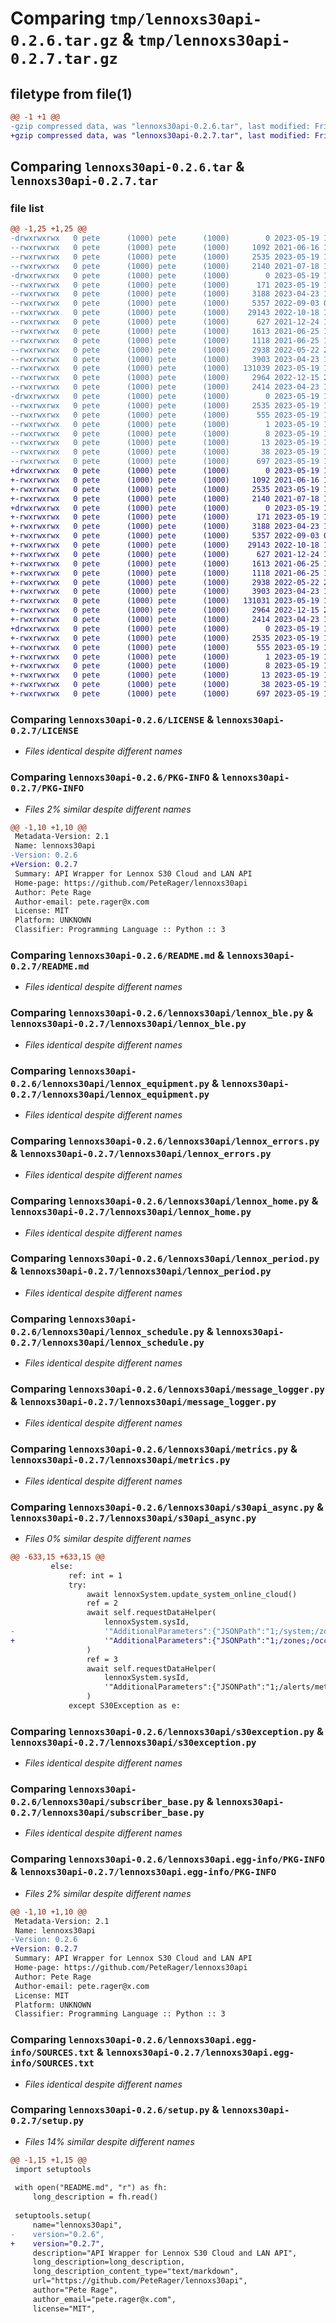# Comparing `tmp/lennoxs30api-0.2.6.tar.gz` & `tmp/lennoxs30api-0.2.7.tar.gz`

## filetype from file(1)

```diff
@@ -1 +1 @@
-gzip compressed data, was "lennoxs30api-0.2.6.tar", last modified: Fri May 19 12:24:23 2023, max compression
+gzip compressed data, was "lennoxs30api-0.2.7.tar", last modified: Fri May 19 12:47:53 2023, max compression
```

## Comparing `lennoxs30api-0.2.6.tar` & `lennoxs30api-0.2.7.tar`

### file list

```diff
@@ -1,25 +1,25 @@
-drwxrwxrwx   0 pete      (1000) pete      (1000)        0 2023-05-19 12:24:23.220982 lennoxs30api-0.2.6/
--rwxrwxrwx   0 pete      (1000) pete      (1000)     1092 2021-06-16 19:56:17.000000 lennoxs30api-0.2.6/LICENSE
--rwxrwxrwx   0 pete      (1000) pete      (1000)     2535 2023-05-19 12:24:23.218983 lennoxs30api-0.2.6/PKG-INFO
--rwxrwxrwx   0 pete      (1000) pete      (1000)     2140 2021-07-18 14:46:26.000000 lennoxs30api-0.2.6/README.md
-drwxrwxrwx   0 pete      (1000) pete      (1000)        0 2023-05-19 12:24:23.123984 lennoxs30api-0.2.6/lennoxs30api/
--rwxrwxrwx   0 pete      (1000) pete      (1000)      171 2023-05-19 12:21:17.000000 lennoxs30api-0.2.6/lennoxs30api/__init__.py
--rwxrwxrwx   0 pete      (1000) pete      (1000)     3188 2023-04-23 14:36:07.000000 lennoxs30api-0.2.6/lennoxs30api/lennox_ble.py
--rwxrwxrwx   0 pete      (1000) pete      (1000)     5357 2022-09-03 00:30:25.000000 lennoxs30api-0.2.6/lennoxs30api/lennox_equipment.py
--rwxrwxrwx   0 pete      (1000) pete      (1000)    29143 2022-10-18 13:38:00.000000 lennoxs30api-0.2.6/lennoxs30api/lennox_errors.py
--rwxrwxrwx   0 pete      (1000) pete      (1000)      627 2021-12-24 15:46:31.000000 lennoxs30api-0.2.6/lennoxs30api/lennox_home.py
--rwxrwxrwx   0 pete      (1000) pete      (1000)     1613 2021-06-25 11:10:06.000000 lennoxs30api-0.2.6/lennoxs30api/lennox_period.py
--rwxrwxrwx   0 pete      (1000) pete      (1000)     1118 2021-06-25 11:10:06.000000 lennoxs30api-0.2.6/lennoxs30api/lennox_schedule.py
--rwxrwxrwx   0 pete      (1000) pete      (1000)     2938 2022-05-22 21:24:48.000000 lennoxs30api-0.2.6/lennoxs30api/message_logger.py
--rwxrwxrwx   0 pete      (1000) pete      (1000)     3903 2023-04-23 14:36:07.000000 lennoxs30api-0.2.6/lennoxs30api/metrics.py
--rwxrwxrwx   0 pete      (1000) pete      (1000)   131039 2023-05-19 12:21:17.000000 lennoxs30api-0.2.6/lennoxs30api/s30api_async.py
--rwxrwxrwx   0 pete      (1000) pete      (1000)     2964 2022-12-15 21:56:21.000000 lennoxs30api-0.2.6/lennoxs30api/s30exception.py
--rwxrwxrwx   0 pete      (1000) pete      (1000)     2414 2023-04-23 14:36:07.000000 lennoxs30api-0.2.6/lennoxs30api/subscriber_base.py
-drwxrwxrwx   0 pete      (1000) pete      (1000)        0 2023-05-19 12:24:23.200983 lennoxs30api-0.2.6/lennoxs30api.egg-info/
--rwxrwxrwx   0 pete      (1000) pete      (1000)     2535 2023-05-19 12:24:22.000000 lennoxs30api-0.2.6/lennoxs30api.egg-info/PKG-INFO
--rwxrwxrwx   0 pete      (1000) pete      (1000)      555 2023-05-19 12:24:22.000000 lennoxs30api-0.2.6/lennoxs30api.egg-info/SOURCES.txt
--rwxrwxrwx   0 pete      (1000) pete      (1000)        1 2023-05-19 12:24:22.000000 lennoxs30api-0.2.6/lennoxs30api.egg-info/dependency_links.txt
--rwxrwxrwx   0 pete      (1000) pete      (1000)        8 2023-05-19 12:24:22.000000 lennoxs30api-0.2.6/lennoxs30api.egg-info/requires.txt
--rwxrwxrwx   0 pete      (1000) pete      (1000)       13 2023-05-19 12:24:22.000000 lennoxs30api-0.2.6/lennoxs30api.egg-info/top_level.txt
--rwxrwxrwx   0 pete      (1000) pete      (1000)       38 2023-05-19 12:24:23.221983 lennoxs30api-0.2.6/setup.cfg
--rwxrwxrwx   0 pete      (1000) pete      (1000)      697 2023-05-19 12:21:17.000000 lennoxs30api-0.2.6/setup.py
+drwxrwxrwx   0 pete      (1000) pete      (1000)        0 2023-05-19 12:47:53.701601 lennoxs30api-0.2.7/
+-rwxrwxrwx   0 pete      (1000) pete      (1000)     1092 2021-06-16 19:56:17.000000 lennoxs30api-0.2.7/LICENSE
+-rwxrwxrwx   0 pete      (1000) pete      (1000)     2535 2023-05-19 12:47:53.699598 lennoxs30api-0.2.7/PKG-INFO
+-rwxrwxrwx   0 pete      (1000) pete      (1000)     2140 2021-07-18 14:46:26.000000 lennoxs30api-0.2.7/README.md
+drwxrwxrwx   0 pete      (1000) pete      (1000)        0 2023-05-19 12:47:53.609600 lennoxs30api-0.2.7/lennoxs30api/
+-rwxrwxrwx   0 pete      (1000) pete      (1000)      171 2023-05-19 12:47:22.000000 lennoxs30api-0.2.7/lennoxs30api/__init__.py
+-rwxrwxrwx   0 pete      (1000) pete      (1000)     3188 2023-04-23 14:36:07.000000 lennoxs30api-0.2.7/lennoxs30api/lennox_ble.py
+-rwxrwxrwx   0 pete      (1000) pete      (1000)     5357 2022-09-03 00:30:25.000000 lennoxs30api-0.2.7/lennoxs30api/lennox_equipment.py
+-rwxrwxrwx   0 pete      (1000) pete      (1000)    29143 2022-10-18 13:38:00.000000 lennoxs30api-0.2.7/lennoxs30api/lennox_errors.py
+-rwxrwxrwx   0 pete      (1000) pete      (1000)      627 2021-12-24 15:46:31.000000 lennoxs30api-0.2.7/lennoxs30api/lennox_home.py
+-rwxrwxrwx   0 pete      (1000) pete      (1000)     1613 2021-06-25 11:10:06.000000 lennoxs30api-0.2.7/lennoxs30api/lennox_period.py
+-rwxrwxrwx   0 pete      (1000) pete      (1000)     1118 2021-06-25 11:10:06.000000 lennoxs30api-0.2.7/lennoxs30api/lennox_schedule.py
+-rwxrwxrwx   0 pete      (1000) pete      (1000)     2938 2022-05-22 21:24:48.000000 lennoxs30api-0.2.7/lennoxs30api/message_logger.py
+-rwxrwxrwx   0 pete      (1000) pete      (1000)     3903 2023-04-23 14:36:07.000000 lennoxs30api-0.2.7/lennoxs30api/metrics.py
+-rwxrwxrwx   0 pete      (1000) pete      (1000)   131031 2023-05-19 12:47:22.000000 lennoxs30api-0.2.7/lennoxs30api/s30api_async.py
+-rwxrwxrwx   0 pete      (1000) pete      (1000)     2964 2022-12-15 21:56:21.000000 lennoxs30api-0.2.7/lennoxs30api/s30exception.py
+-rwxrwxrwx   0 pete      (1000) pete      (1000)     2414 2023-04-23 14:36:07.000000 lennoxs30api-0.2.7/lennoxs30api/subscriber_base.py
+drwxrwxrwx   0 pete      (1000) pete      (1000)        0 2023-05-19 12:47:53.682598 lennoxs30api-0.2.7/lennoxs30api.egg-info/
+-rwxrwxrwx   0 pete      (1000) pete      (1000)     2535 2023-05-19 12:47:53.000000 lennoxs30api-0.2.7/lennoxs30api.egg-info/PKG-INFO
+-rwxrwxrwx   0 pete      (1000) pete      (1000)      555 2023-05-19 12:47:53.000000 lennoxs30api-0.2.7/lennoxs30api.egg-info/SOURCES.txt
+-rwxrwxrwx   0 pete      (1000) pete      (1000)        1 2023-05-19 12:47:53.000000 lennoxs30api-0.2.7/lennoxs30api.egg-info/dependency_links.txt
+-rwxrwxrwx   0 pete      (1000) pete      (1000)        8 2023-05-19 12:47:53.000000 lennoxs30api-0.2.7/lennoxs30api.egg-info/requires.txt
+-rwxrwxrwx   0 pete      (1000) pete      (1000)       13 2023-05-19 12:47:53.000000 lennoxs30api-0.2.7/lennoxs30api.egg-info/top_level.txt
+-rwxrwxrwx   0 pete      (1000) pete      (1000)       38 2023-05-19 12:47:53.702601 lennoxs30api-0.2.7/setup.cfg
+-rwxrwxrwx   0 pete      (1000) pete      (1000)      697 2023-05-19 12:47:22.000000 lennoxs30api-0.2.7/setup.py
```

### Comparing `lennoxs30api-0.2.6/LICENSE` & `lennoxs30api-0.2.7/LICENSE`

 * *Files identical despite different names*

### Comparing `lennoxs30api-0.2.6/PKG-INFO` & `lennoxs30api-0.2.7/PKG-INFO`

 * *Files 2% similar despite different names*

```diff
@@ -1,10 +1,10 @@
 Metadata-Version: 2.1
 Name: lennoxs30api
-Version: 0.2.6
+Version: 0.2.7
 Summary: API Wrapper for Lennox S30 Cloud and LAN API
 Home-page: https://github.com/PeteRager/lennoxs30api
 Author: Pete Rage
 Author-email: pete.rager@x.com
 License: MIT
 Platform: UNKNOWN
 Classifier: Programming Language :: Python :: 3
```

### Comparing `lennoxs30api-0.2.6/README.md` & `lennoxs30api-0.2.7/README.md`

 * *Files identical despite different names*

### Comparing `lennoxs30api-0.2.6/lennoxs30api/lennox_ble.py` & `lennoxs30api-0.2.7/lennoxs30api/lennox_ble.py`

 * *Files identical despite different names*

### Comparing `lennoxs30api-0.2.6/lennoxs30api/lennox_equipment.py` & `lennoxs30api-0.2.7/lennoxs30api/lennox_equipment.py`

 * *Files identical despite different names*

### Comparing `lennoxs30api-0.2.6/lennoxs30api/lennox_errors.py` & `lennoxs30api-0.2.7/lennoxs30api/lennox_errors.py`

 * *Files identical despite different names*

### Comparing `lennoxs30api-0.2.6/lennoxs30api/lennox_home.py` & `lennoxs30api-0.2.7/lennoxs30api/lennox_home.py`

 * *Files identical despite different names*

### Comparing `lennoxs30api-0.2.6/lennoxs30api/lennox_period.py` & `lennoxs30api-0.2.7/lennoxs30api/lennox_period.py`

 * *Files identical despite different names*

### Comparing `lennoxs30api-0.2.6/lennoxs30api/lennox_schedule.py` & `lennoxs30api-0.2.7/lennoxs30api/lennox_schedule.py`

 * *Files identical despite different names*

### Comparing `lennoxs30api-0.2.6/lennoxs30api/message_logger.py` & `lennoxs30api-0.2.7/lennoxs30api/message_logger.py`

 * *Files identical despite different names*

### Comparing `lennoxs30api-0.2.6/lennoxs30api/metrics.py` & `lennoxs30api-0.2.7/lennoxs30api/metrics.py`

 * *Files identical despite different names*

### Comparing `lennoxs30api-0.2.6/lennoxs30api/s30api_async.py` & `lennoxs30api-0.2.7/lennoxs30api/s30api_async.py`

 * *Files 0% similar despite different names*

```diff
@@ -633,15 +633,15 @@
         else:
             ref: int = 1
             try:
                 await lennoxSystem.update_system_online_cloud()
                 ref = 2
                 await self.requestDataHelper(
                     lennoxSystem.sysId,
-                    '"AdditionalParameters":{"JSONPath":"1;/system;/zones;/occupancy;/schedules;/reminderSensors;/reminders;/alerts/active;"}',
+                    '"AdditionalParameters":{"JSONPath":"1;/zones;/occupancy;/schedules;/reminderSensors;/reminders;/alerts/active;"}',
                 )
                 ref = 3
                 await self.requestDataHelper(
                     lennoxSystem.sysId,
                     '"AdditionalParameters":{"JSONPath":"1;/alerts/meta;/dealers;/devices;/equipments;/system;/fwm;/ocst;"}',
                 )
             except S30Exception as e:
```

### Comparing `lennoxs30api-0.2.6/lennoxs30api/s30exception.py` & `lennoxs30api-0.2.7/lennoxs30api/s30exception.py`

 * *Files identical despite different names*

### Comparing `lennoxs30api-0.2.6/lennoxs30api/subscriber_base.py` & `lennoxs30api-0.2.7/lennoxs30api/subscriber_base.py`

 * *Files identical despite different names*

### Comparing `lennoxs30api-0.2.6/lennoxs30api.egg-info/PKG-INFO` & `lennoxs30api-0.2.7/lennoxs30api.egg-info/PKG-INFO`

 * *Files 2% similar despite different names*

```diff
@@ -1,10 +1,10 @@
 Metadata-Version: 2.1
 Name: lennoxs30api
-Version: 0.2.6
+Version: 0.2.7
 Summary: API Wrapper for Lennox S30 Cloud and LAN API
 Home-page: https://github.com/PeteRager/lennoxs30api
 Author: Pete Rage
 Author-email: pete.rager@x.com
 License: MIT
 Platform: UNKNOWN
 Classifier: Programming Language :: Python :: 3
```

### Comparing `lennoxs30api-0.2.6/lennoxs30api.egg-info/SOURCES.txt` & `lennoxs30api-0.2.7/lennoxs30api.egg-info/SOURCES.txt`

 * *Files identical despite different names*

### Comparing `lennoxs30api-0.2.6/setup.py` & `lennoxs30api-0.2.7/setup.py`

 * *Files 14% similar despite different names*

```diff
@@ -1,15 +1,15 @@
 import setuptools
 
 with open("README.md", "r") as fh:
     long_description = fh.read()
 
 setuptools.setup(
     name="lennoxs30api",
-    version="0.2.6",
+    version="0.2.7",
     description="API Wrapper for Lennox S30 Cloud and LAN API",
     long_description=long_description,
     long_description_content_type="text/markdown",
     url="https://github.com/PeteRager/lennoxs30api",
     author="Pete Rage",
     author_email="pete.rager@x.com",
     license="MIT",
```


